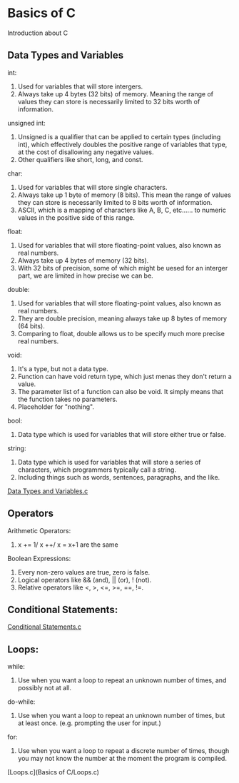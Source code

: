 # Basics of C 
 Introduction about C
 
## Data Types and Variables
int:
1. Used for variables that will store intergers.
2. Always take up 4 bytes (32 bits) of memory. Meaning the range of values they can store is necessarily limited to 32 bits worth of information.

unsigned int:
1. Unsigned is a qualifier that can be applied to certain types (including int), which effectively doubles the positive range of variables that type, at the cost of disallowing any negative values.
2. Other qualifiers like short, long, and const. 

char:
1. Used for variables that will store single characters.
2. Always take up 1 byte of memory (8 bits). This mean the range of values they can store is necessarily limited to 8 bits worth of information.
3. ASCII, which is a mapping of characters like A, B, C, etc...... to numeric values in the positive side of this range.

float:
1. Used for variables that will store floating-point values, also known as real numbers.
2. Always take up 4 bytes of memory (32 bits).
3. With 32 bits of precision, some of which might be uesed for an interger part, we are limited in how precise we can be.

double:
1. Used for variables that will store floating-point values, also known as real numbers.
2. They are double precision, meaning always take up 8 bytes of memory (64 bits).
3. Comparing to float, double allows us to be specify much more precise real numbers.

void:
1. It's a type, but not a data type.
2. Function can have void return type, which just menas they don't return a value.
3. The parameter list of a function can also be void. It simply means that the function takes no parameters.
4. Placeholder for "nothing".

bool:
1. Data type which is used for variables that will store either true or false.

string:
1. Data type which is used for variables that will store a series of characters, which programmers typically call a string.
2. Including things such as words, sentences, paragraphs, and the like.

[Data Types and Variables.c](https://github.com/Allen-CGL/C-notes/blob/88fff88d762b0cf21fd88e2c2d7db208da5b6aff/Basics%20of%20C/Data%20Types%20and%20Variables.c)

## Operators
Arithmetic Operators: 
1. x += 1/ x ++/ x = x+1 are the same

Boolean Expressions:
1. Every non-zero values are true, zero is false.
2. Logical operators like && (and), || (or), ! (not).
3. Relative operators like <, >, <=, >=, ==, !=.

## Conditional Statements:
[Conditional Statements.c](https://github.com/Allen-CGL/C-notes/blob/20ce608ec4ec6c3af320acd3dfeecdd41075e267/Basics%20of%20C/Conditional%20Statements.c)

## Loops:
while:
1. Use when you want a loop to repeat an unknown number of times, and possibly not at all.

do-while:
1. Use when you want a loop to repeat an unknown number of times, but at least once. (e.g. prompting the user for input.) 

for:
1. Use when you want a loop to repeat a discrete number of times, though you may not know the number at the moment the program is compiled.

[Loops.c](Basics of C/Loops.c)
